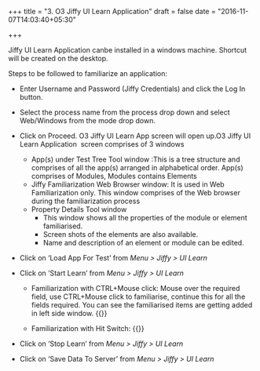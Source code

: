 +++
title = "3. O3 Jiffy UI Learn Application"
draft = false
date = "2016-11-07T14:03:40+05:30"

+++

Jiffy UI Learn Application canbe installed in a windows machine. Shortcut will be created on the desktop. 


Steps to be followed to familiarize an application:

* Enter Username and Password (Jiffy Credentials) and click the Log In button.
+ Select the process name from the process drop down and select Web/Windows from the mode drop down. 
+ Click on Proceed. O3 Jiffy UI Learn App screen will open up.O3 Jiffy UI Learn Application  screen comprises of 3 windows

	+  App(s) under Test Tree Tool window :This is a tree structure and comprises of all the app(s) arranged in alphabetical order. App(s) comprises of Modules, Modules contains Elements
	+  Jiffy Familiarization Web Browser window: It is used in Web Familiarization only. This window comprises of the Web browser during the familiarization process
	+  Property Details Tool window  	
        +  This window shows all the properties of the module or element familiarised. 
        +  Screen shots of the elements are also available. 
        +  Name and description of an element or module can be edited.

+ Click on ‘Load App For Test’ from *Menu > Jiffy > UI Learn*
+ Click on ‘Start Learn’ from *Menu > Jiffy > UI Learn*
    + Familiarization with CTRL+Mouse click: Mouse over the required field, use CTRL+Mouse click to familiarise, continue this for all the fields required. You can see the familiarised items are getting added in left side window.
	{{<youtube mfwhg7YSBjw>}}
	
	+ Familiarization with Hit Switch:
	{{<youtube vxCH6i8K26o>}}
+ Click on ‘Stop Learn’ from *Menu > Jiffy > UI Learn*
+ Click on ‘Save Data To Server’ from *Menu > Jiffy > UI Learn*
